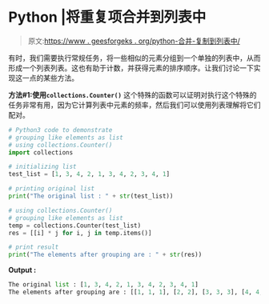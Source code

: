 # Python |将重复项合并到列表中

> 原文:[https://www . geesforgeks . org/python-合并-复制到列表中/](https://www.geeksforgeeks.org/python-merging-duplicates-to-list-of-list/)

有时，我们需要执行常规任务，将一些相似的元素分组到一个单独的列表中，从而形成一个列表列表。这也有助于计数，并获得元素的排序顺序。让我们讨论一下实现这一点的某些方法。

**方法#1:使用`collections.Counter()`**
这个特殊的函数可以证明对执行这个特殊的任务非常有用，因为它计算列表中元素的频率，然后我们可以使用列表理解将它们配对。

```py
# Python3 code to demonstrate
# grouping like elements as list 
# using collections.Counter()
import collections

# initializing list 
test_list = [1, 3, 4, 2, 1, 3, 4, 2, 3, 4, 1]

# printing original list 
print("The original list : " + str(test_list))

# using collections.Counter()
# grouping like elements as list 
temp = collections.Counter(test_list)
res = [[i] * j for i, j in temp.items()]

# print result
print("The elements after grouping are : " + str(res))
```

**Output :**

```py
The original list : [1, 3, 4, 2, 1, 3, 4, 2, 3, 4, 1]
The elements after grouping are : [[1, 1, 1], [2, 2], [3, 3, 3], [4, 4, 4]]

```